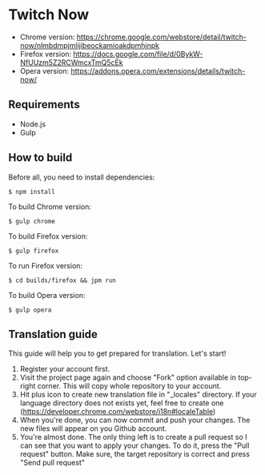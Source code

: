 # Twitch Now

* Chrome version: https://chrome.google.com/webstore/detail/twitch-now/nlmbdmpjmlijibeockamioakdpmhjnpk
* Firefox version: https://docs.google.com/file/d/0BykW-NfUUzm5Z2RCWmcxTmQ5cEk
* Opera version: https://addons.opera.com/extensions/details/twitch-now/

## Requirements

* Node.js
* Gulp

## How to build

Before all, you need to install dependencies:
```
$ npm install
```

To build Chrome version:
```
$ gulp chrome
```

To build Firefox version:
```
$ gulp firefox
```

To run Firefox version:
```
$ cd builds/firefox && jpm run
```

To build Opera version:
```
$ gulp opera
```

## Translation guide

This guide will help you to get prepared for translation. Let's start!

1.  Register your account first. 
2.  Visit the project page again and choose "Fork" option available in top-right corner. This will copy whole repository to your account.
3.  Hit plus icon to create new translation file in "_locales" directory. If your language directory does not exists yet, feel free to create one (https://developer.chrome.com/webstore/i18n#localeTable)
4.  When you're done, you can now commit and push your changes. The new files will appear on you Github account.
5.  You're almost done. The only thing left is to create a pull request so I can see that you want to apply your changes. To do it, press the "Pull request" button. Make sure, the target repository is correct and press "Send pull request"
